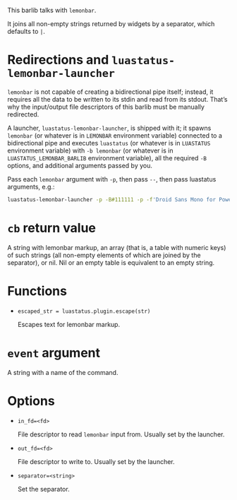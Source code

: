 This barlib talks with `lemonbar`.

It joins all non-empty strings returned by widgets by a separator, which defaults to ` | `.

Redirections and `luastatus-lemonbar-launcher`
===
`lemonbar` is not capable of creating a bidirectional pipe itself; instead, it requires all the data to be written to its stdin and read from its stdout.
That’s why the input/output file descriptors of this barlib must be manually redirected.

A launcher, `luastatus-lemonbar-launcher`, is shipped with it; it spawns `lemonbar` (or whatever is in `LEMONBAR` environment variable) connected to a bidirectional pipe and executes `luastatus` (or whatever is in `LUASTATUS` environment variable) with `-b lemonbar` (or whatever is in `LUASTATUS_LEMONBAR_BARLIB` environment variable), all the required `-B` options, and additional arguments passed by you.

Pass each `lemonbar` argument with `-p`, then pass `--`, then pass luastatus arguments, e.g.:
````bash
luastatus-lemonbar-launcher -p -B#111111 -p -f'Droid Sans Mono for Powerline:pixelsize=12:weight=Bold' -- -Bseparator=' ' widget1.lua widget2.lua
````

`cb` return value
===
A string with lemonbar markup, an array (that is, a table with numeric keys) of such strings (all non-empty elements of which are joined by the separator), or nil. Nil or an empty table is equivalent to an empty string.

Functions
===
* `escaped_str = luastatus.plugin.escape(str)`

  Escapes text for lemonbar markup.

`event` argument
===
A string with a name of the command.

Options
===
* `in_fd=<fd>`

  File descriptor to read `lemonbar` input from. Usually set by the launcher.

* `out_fd=<fd>`

  File descriptor to write to. Usually set by the launcher.

* `separator=<string>`

  Set the separator.
